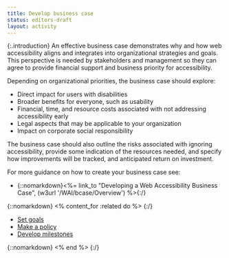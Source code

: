 ```yaml
---
title: Develop business case
status: editors-draft
layout: activity
---
```


{:.introduction}
An effective business case demonstrates why and how web accessibility aligns and integrates into organizational strategies and goals. This perspective is needed by stakeholders and management so they can agree to provide financial support and business priority for accessibility.

Depending on organizational priorities, the business case should explore:

* Direct impact for users with disabilities
* Broader benefits for everyone, such as usability
* Financial, time, and resource costs associated with not addressing accessibility early
* Legal aspects that may be applicable to your organization
* Impact on corporate social responsibility

The business case should also outline the risks associated with ignoring accessibility, provide some indication of the resources needed, and specify how improvements will be tracked, and anticipated return on investment.

For more guidance on how to create your business case see:

* {::nomarkdown}<%= link_to "Developing a Web Accessibility Business Case", (w3url '/WAI/bcase/Overview') %>{:/}

{::nomarkdown}
<% content_for :related do %>
{:/}

* [Set goals](set_goals.html)
* [Make a policy](../plan/make_a_policy.html)
* [Develop milestones](../plan/develop_milestones.html)

{::nomarkdown}
<% end %>
{:/}
